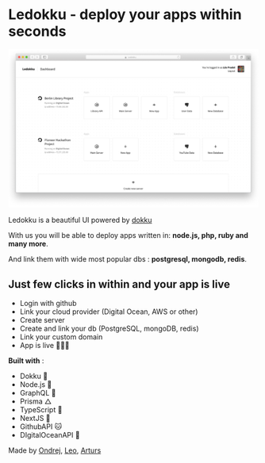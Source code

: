 # Ledokku - deploy your apps within seconds

![Dashboard](/images/Dashboard.png)

Ledokku is a beautiful UI powered by [dokku]("dokku")

With us you will be able to deploy apps written in:
**node.js, php, ruby and many more**.

And link them with wide most popular dbs : **postgresql, mongodb, redis**.

## Just few clicks in within and your app is live

- Login with github
- Link your cloud provider (Digital Ocean, AWS or other)
- Create server
- Create and link your db (PostgreSQL, mongoDB, redis)
- Link your custom domain
- App is live 🎉🎉🎉

**Built with** :

- Dokku 🐳
- Node.js 💚
- GraphQL 💓
- Prisma △
- TypeScript 💙
- NextJS 🖤
- GithubAPI 🐱
- DIgitalOceanAPI 🌊

Made by
[Ondrej](https://github.com/bartaxyz),
[Leo](https://github.com/pradel),
[Arturs](https://github.com/Akirtovskis)
